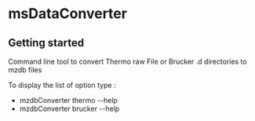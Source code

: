 # msDataConverter

## Getting started

Command line tool to convert Thermo raw File or Brucker .d directories to mzdb files

To display the list of option type : 
* mzdbConverter thermo --help
* mzdbConverter brucker --help
